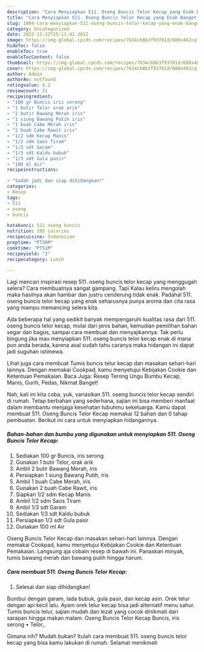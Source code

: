 ```yaml
---
description: "Cara Menyiapkan 511. Oseng Buncis Telor Kecap yang Enak Banget, Buat Buka Puasa Lezat Sekali"
title: "Cara Menyiapkan 511. Oseng Buncis Telor Kecap yang Enak Banget, Buat Buka Puasa Lezat Sekali"
slug: 1004-cara-menyiapkan-511-oseng-buncis-telor-kecap-yang-enak-banget-buat-buka-puasa-lezat-sekali
category: Uncategorized
date: 2022-11-22T15:11:42.281Z
image: https://img-global.cpcdn.com/recipes/7634cb8b3f93701d/680x482cq70/511-oseng-buncis-telor-kecap-foto-resep-utama.jpg
hideToc: false
enableToc: true
enableTocContent: false
thumbnail: https://img-global.cpcdn.com/recipes/7634cb8b3f93701d/680x482cq70/511-oseng-buncis-telor-kecap-foto-resep-utama.jpg
cover: https://img-global.cpcdn.com/recipes/7634cb8b3f93701d/680x482cq70/511-oseng-buncis-telor-kecap-foto-resep-utama.jpg
author: Admin
authorAv: notfound
ratingvalue: 4.2
reviewcount: 21
recipeingredient:
- "100 gr Buncis iris serong"
- "1 butir Telor orak arik"
- "2 butir Bawang Merah iris"
- "1 siung Bawang Putih iris"
- "1 buah Cabe Merah iris"
- "2 buah Cabe Rawit iris"
- "1/2 sdm Kecap Manis"
- "1/2 sdm Saos Tiram"
- "1/3 sdt Garam"
- "1/3 sdt Kaldu bubuk"
- "1/3 sdt Gula pasir"
- "100 ml Air"
recipeinstructions:

- "Sudah jadi dan siap dihidangkan!"
categories:
- Resep
tags:
- 511
- oseng
- buncis

katakunci: 511 oseng buncis 
nutrition: 105 calories
recipecuisine: Indonesian
preptime: "PT36M"
cooktime: "PT51M"
recipeyield: "2"
recipecategory: Lunch

---
```



Lagi mencari inspirasi resep 511. oseng buncis telor kecap yang menggugah selera? Cara membuatnya sangat gampang. Tapi Kalau keliru mengolah maka hasilnya akan hambar dan justru cenderung tidak enak. Padahal 511. oseng buncis telor kecap yang enak seharusnya punya aroma dan cita rasa yang mampu memancing selera kita.


Ada beberapa hal yang sedikit banyak mempengaruhi kualitas rasa dari 511. oseng buncis telor kecap, mulai dari jenis bahan, kemudian pemilihan bahan segar dan bagus, sampai cara membuat dan menyajikannya. Tak perlu bingung jika mau menyiapkan 511. oseng buncis telor kecap enak di mana pun anda berada, karena asal sudah tahu caranya maka hidangan ini dapat jadi suguhan istimewa.

Lihat juga cara membuat Tumis buncis telur kecap dan masakan sehari-hari lainnya. Dengan memakai Cookpad, kamu menyetujui Kebijakan Cookie dan Ketentuan Pemakaian. Baca Juga: Resep Terong Ungu Bumbu Kecap, Manis, Gurih, Pedas, Nikmat Banget!


Nah, kali ini kita coba, yuk, variasikan 511. oseng buncis telor kecap sendiri di rumah. Tetap berbahan yang sederhana, sajian ini bisa memberi manfaat dalam membantu menjaga kesehatan tubuhmu sekeluarga. Kamu dapat membuat 511. Oseng Buncis Telor Kecap memakai 12 bahan dan 0 tahap pembuatan. Berikut ini cara untuk menyiapkan hidangannya.

<!--inarticleads1-->

##### Bahan-bahan dan bumbu yang digunakan untuk menyiapkan 511. Oseng Buncis Telor Kecap:

1. Sediakan 100 gr Buncis, iris serong
1. Gunakan 1 butir Telor, orak arik
1. Ambil 2 butir Bawang Merah, iris
1. Persiapkan 1 siung Bawang Putih, iris
1. Ambil 1 buah Cabe Merah, iris
1. Gunakan 2 buah Cabe Rawit, iris
1. Siapkan 1/2 sdm Kecap Manis
1. Ambil 1/2 sdm Saos Tiram
1. Ambil 1/3 sdt Garam
1. Sediakan 1/3 sdt Kaldu bubuk
1. Persiapkan 1/3 sdt Gula pasir
1. Gunakan 100 ml Air


Oseng Buncis Telor Kecap dan masakan sehari-hari lainnya. Dengan memakai Cookpad, kamu menyetujui Kebijakan Cookie dan Ketentuan Pemakaian. Langsung aja cobain resep di bawah ini. Panaskan minyak, tumis bawang merah dan bawang putih hingga harum. 

<!--inarticleads2-->

##### Cara membuat 511. Oseng Buncis Telor Kecap:


1. Selesai dan siap dihidangkan!

Bumbui dengan garam, lada bubuk, gula pasir, dan kecap asin. Orek telur dengan api kecil lalu. Ayam orek telur kecap bisa jadi alternatif menu sahur. Tumis buncis telur, sajian mudah dan lezat yang cocok dinikmati dari sarapan hingga makan malam. Oseng Buncis Telor Kecap Buncis, iris serong • Telor,. 

Gimana nih? Mudah bukan? Itulah cara membuat 511. oseng buncis telor kecap yang bisa kamu lakukan di rumah. Selamat menikmati
